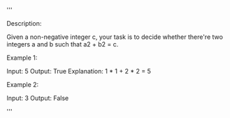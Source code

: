 '''

Description:

Given a non-negative integer c, your task is to decide whether there're two integers a and b such that a2 + b2 = c.



Example 1:

Input: 5
Output: True
Explanation: 1 * 1 + 2 * 2 = 5
 

Example 2:

Input: 3
Output: False

'''